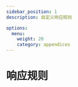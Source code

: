 ```yaml
---
sidebar_position: 1
description: 自定义响应规则

options:
  menu:
    weight: 20
    category: appendices
---
```


# 响应规则
